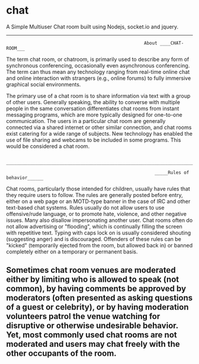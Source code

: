 # chat
A Simple Multiuser Chat room built using Nodejs, socket.io and jquery.

-----------------------------------------------------------------------------------------------------------------------------------------------------------------------
                                                        About ____CHAT-ROOM___
The term chat room, or chatroom, is primarily used to describe any form of synchronous conferencing, occasionally even asynchronous conferencing. The term can thus mean any technology ranging from real-time online chat and online interaction with strangers (e.g., online forums) to fully immersive graphical social environments.

The primary use of a chat room is to share information via text with a group of other users. Generally speaking, the ability to converse with multiple people in the same conversation differentiates chat rooms from instant messaging programs, which are more typically designed for one-to-one communication. The users in a particular chat room are generally connected via a shared internet or other similar connection, and chat rooms exist catering for a wide range of subjects. New technology has enabled the use of file sharing and webcams to be included in some programs. This would be considered a chat room.
 
 
                __________________________________________________________________________________________________________________________________________
 
                                                            _____Rules of behavior______
Chat rooms, particularly those intended for children, usually have rules that they require users to follow. The rules are generally posted before entry, either on a web page or an MOTD-type banner in the case of IRC and other text-based chat systems. Rules usually do not allow users to use offensive/rude language, or to promote hate, violence, and other negative issues. Many also disallow impersonating another user. Chat rooms often do not allow advertising or "flooding", which is continually filling the screen with repetitive text. Typing with caps lock on is usually considered shouting (suggesting anger) and is discouraged. Offenders of these rules can be "kicked" (temporarily ejected from the room, but allowed back in) or banned completely either on a temporary or permanent basis.

Sometimes chat room venues are moderated either by limiting who is allowed to speak (not common), by having comments be approved by moderators (often presented as asking questions of a guest or celebrity), or by having moderation volunteers patrol the venue watching for disruptive or otherwise undesirable behavior. Yet, most commonly used chat rooms are not moderated and users may chat freely with the other occupants of the room.
--------------------------------------------------------------------------------------------------------------------------------------------------------------------------
